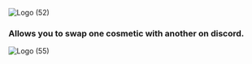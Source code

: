 ![Logo (52)](https://github.com/DTACat/Swap-Cosmetics-Discord-Theme/assets/141873540/956bca4f-d82e-4ccd-a194-c778ffdd9c92)
### Allows you to swap one cosmetic with another on discord.
![Logo (55)](https://github.com/DTACat/Swap-Cosmetics-Discord-Theme/assets/141873540/a6da1e61-b52e-45c7-b85c-a6b666c58aee)
